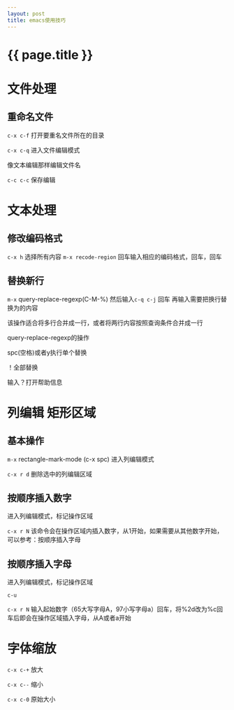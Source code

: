 ```yaml
---
layout: post
title: emacs使用技巧
---
```

{{ page.title }}
=============

# 文件处理

## 重命名文件

`c-x c-f` 打开要重名文件所在的目录

`c-x c-q` 进入文件编辑模式

像文本编辑那样编辑文件名

`c-c c-c` 保存编辑

# 文本处理

## 修改编码格式

`c-x h` 选择所有内容
`m-x recode-region` 回车输入相应的编码格式，回车，回车

## 替换新行

`m-x` query-replace-regexp(C-M-%) 然后输入`c-q c-j` 回车 再输入需要把换行替换为的内容

该操作适合将多行合并成一行，或者将两行内容按照查询条件合并成一行

query-replace-regexp的操作

spc(空格)或者y执行单个替换

！全部替换

输入？打开帮助信息


# 列编辑 矩形区域

## 基本操作

`m-x` rectangle-mark-mode (c-x spc) 进入列编辑模式

`c-x r d` 删除选中的列编辑区域

## 按顺序插入数字

进入列编辑模式，标记操作区域

`c-x r N` 该命令会在操作区域内插入数字，从1开始，如果需要从其他数字开始，可以参考：按顺序插入字母

## 按顺序插入字母

进入列编辑模式，标记操作区域

`c-u`

`c-x r N` 输入起始数字（65大写字母A，97小写字母a）回车，将%2d改为%c回车后即会在操作区域插入字母，从A或者a开始


# 字体缩放

`c-x c-+` 放大

`c-x c--` 缩小

`c-x c-0` 原始大小
